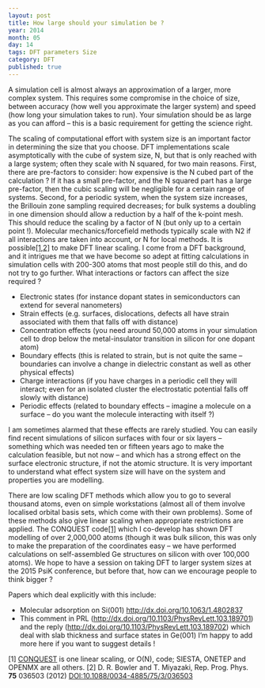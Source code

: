 ```yaml
---
layout: post
title: How large should your simulation be ?
year: 2014
month: 05
day: 14
tags: DFT parameters Size
category: DFT
published: true
---
```

A simulation cell is almost always an approximation of a larger, more complex system.  This requires some compromise in the choice of size, between accuracy (how well you approximate the larger system) and speed (how long your simulation takes to run).  Your simulation should be as large as you can afford – this is a basic requirement for getting the science right.

The scaling of computational effort with system size is an important factor in determining the size that you choose.  DFT implementations scale asymptotically with the cube of system size, N, but that is only reached with a large system; often they scale with N squared, for two main reasons.  First, there are pre-factors to consider: how expensive is the N cubed part of the calculation ? If it has a small pre-factor, and the N squared part has a large pre-factor, then the cubic scaling will be negligible for a certain range of systems.  Second, for a periodic system, when the system size increases, the Brillouin zone sampling required decreases; for bulk systems a doubling in one dimension should allow a reduction by a half of the k-point mesh.  This should reduce the scaling by a factor of N (but only up to a certain point !).  Molecular mechanics/forcefield methods typically scale with N2 if all interactions are taken into account, or N for local methods.  It is possible[[1,2]](#R1) to make DFT linear scaling.
I come from a DFT background, and it intrigues me that we have become so adept at fitting calculations in simulation cells with 200-300 atoms that most people still do this, and do not try to go further.  What interactions or factors can affect the size required ?

* Electronic states (for instance dopant states in semiconductors can extend for several nanometers)
* Strain effects (e.g. surfaces, dislocations, defects all have strain associated with them that falls off with distance)
* Concentration effects (you need around 50,000 atoms in your simulation cell to drop below the metal-insulator transition in silicon for one dopant atom)
* Boundary effects (this is related to strain, but is not quite the same – boundaries can involve a change in dielectric constant as well as other physical effects)
* Charge interactions (if you have charges in a periodic cell they will interact; even for an isolated cluster the electrostatic potential falls off slowly with distance)
* Periodic effects (related to boundary effects – imagine a molecule on a surface – do you want the molecule interacting with itself ?)

I am sometimes alarmed that these effects are rarely studied.  You can easily find recent simulations of silicon surfaces with four or six layers – something which was needed ten or fifteen years ago to make the calculation feasible, but not now – and which has a strong effect on the surface electronic structure, if not the atomic structure.  It is very important to understand what effect system size will have on the system and properties you are modelling.

There are low scaling DFT methods which allow you to go to several thousand atoms, even on simple workstations (almost all of them involve localised orbital basis sets, which come with their own problems).  Some of these methods also give linear scaling when appropriate restrictions are applied.  The CONQUEST code[[1]](#R1) which I co-develop has shown DFT modelling of over 2,000,000 atoms (though it was bulk silicon, this was only to make the preparation of the coordinates easy – we have performed calculations on self-assembled Ge structures on silicon with over 100,000 atoms).  We hope to have a session on taking DFT to larger system sizes at the 2015 PsiK conference, but before that, how can we encourage people to think bigger ?

Papers which deal explicitly with this include:

* Molecular adsorption on Si(001) http://dx.doi.org/10.1063/1.4802837
* This comment in PRL (http://dx.doi.org/10.1103/PhysRevLett.103.189701) and the reply (http://dx.doi.org/10.1103/PhysRevLett.103.189702) which deal with slab thickness and surface states in Ge(001)
I’m happy to add more here if you want to suggest details !

<a name="R1">[1]</a> [CONQUEST](http://www.order-n.org/) is one linear scaling, or O(N), code; SIESTA, ONETEP and OPENMX are all others.
<a name="R2">[2]</a> D. R. Bowler and T. Miyazaki, Rep. Prog. Phys. **75** 036503  (2012) [DOI:10.1088/0034-4885/75/3/036503](http://dx.doi/org/10.1088/0034-4885/75/3/036503)
